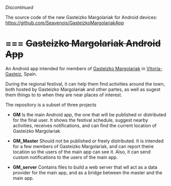 *Discontinued*

The source code of the new Gasteizko Margolariak for Android devices: <a href="https://github.com/Seavenois/GasteizkoMargolariakApp">https://github.com/Seavenois/GasteizkoMargolariakApp</a>

===
~~Gasteizko Margolariak Android App~~
===

An Android app intended for members of <a href="http://margolariak.com/">Gasteizko Margolariak</a> in <a href="http://www.vitoria-gasteiz.org/">Vitoria-Gasteiz</a>, Spain.

During the regional festival, it can help them find activities around the town, both hosted by Gasteizko Margolariak and other partes, as well as sugest them things to to when they are near places of interest.




The repository is a subset of three projects

* **GM** Is the main Android app, the one that will be published or distributed for the final user. It shows the festival schedule, suggest nearby activities, receives notifications, and can find the current location of Gasteizko Margolariak.

* **GM_Master** Should not be published or freely distributed. It is intended for a few members of Gasteizko Margolariak, and can report theire location so the users of the main app can see it. Also, it can send custom notifications to the users of the main app.

* **GM_server** Contains files to build a web server that wll act as a data provider for the main app, and as a bridge between the master and the main app.
